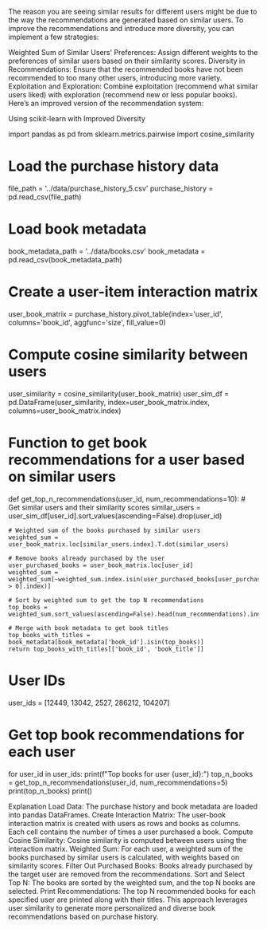 The reason you are seeing similar results for different users might be due to the way the recommendations are generated based on similar users. To improve the recommendations and introduce more diversity, you can implement a few strategies:

Weighted Sum of Similar Users' Preferences: Assign different weights to the preferences of similar users based on their similarity scores.
Diversity in Recommendations: Ensure that the recommended books have not been recommended to too many other users, introducing more variety.
Exploitation and Exploration: Combine exploitation (recommend what similar users liked) with exploration (recommend new or less popular books).
Here’s an improved version of the recommendation system:

Using scikit-learn with Improved Diversity


import pandas as pd
from sklearn.metrics.pairwise import cosine_similarity

# Load the purchase history data
file_path = '../data/purchase_history_5.csv'
purchase_history = pd.read_csv(file_path)

# Load book metadata
book_metadata_path = '../data/books.csv'
book_metadata = pd.read_csv(book_metadata_path)

# Create a user-item interaction matrix
user_book_matrix = purchase_history.pivot_table(index='user_id', columns='book_id', aggfunc='size', fill_value=0)

# Compute cosine similarity between users
user_similarity = cosine_similarity(user_book_matrix)
user_sim_df = pd.DataFrame(user_similarity, index=user_book_matrix.index, columns=user_book_matrix.index)

# Function to get book recommendations for a user based on similar users
def get_top_n_recommendations(user_id, num_recommendations=10):
    # Get similar users and their similarity scores
    similar_users = user_sim_df[user_id].sort_values(ascending=False).drop(user_id)
    
    # Weighted sum of the books purchased by similar users
    weighted_sum = user_book_matrix.loc[similar_users.index].T.dot(similar_users)
    
    # Remove books already purchased by the user
    user_purchased_books = user_book_matrix.loc[user_id]
    weighted_sum = weighted_sum[~weighted_sum.index.isin(user_purchased_books[user_purchased_books > 0].index)]
    
    # Sort by weighted sum to get the top N recommendations
    top_books = weighted_sum.sort_values(ascending=False).head(num_recommendations).index.tolist()
    
    # Merge with book metadata to get book titles
    top_books_with_titles = book_metadata[book_metadata['book_id'].isin(top_books)]
    return top_books_with_titles[['book_id', 'book_title']]

# User IDs
user_ids = [12449, 13042, 2527, 286212, 104207]

# Get top book recommendations for each user
for user_id in user_ids:
    print(f"Top books for user {user_id}:")
    top_n_books = get_top_n_recommendations(user_id, num_recommendations=5)
    print(top_n_books)
    print()


Explanation
Load Data: The purchase history and book metadata are loaded into pandas DataFrames.
Create Interaction Matrix: The user-book interaction matrix is created with users as rows and books as columns. Each cell contains the number of times a user purchased a book.
Compute Cosine Similarity: Cosine similarity is computed between users using the interaction matrix.
Weighted Sum: For each user, a weighted sum of the books purchased by similar users is calculated, with weights based on similarity scores.
Filter Out Purchased Books: Books already purchased by the target user are removed from the recommendations.
Sort and Select Top N: The books are sorted by the weighted sum, and the top N books are selected.
Print Recommendations: The top N recommended books for each specified user are printed along with their titles.
This approach leverages user similarity to generate more personalized and diverse book recommendations based on purchase history.